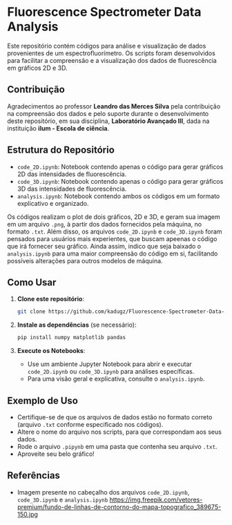 # Fluorescence Spectrometer Data Analysis

Este repositório contém códigos para análise e visualização de dados provenientes de um espectrofluorímetro. Os scripts foram desenvolvidos para facilitar a compreensão e a visualização dos dados de fluorescência em gráficos 2D e 3D.

## Contribuição
Agradecimentos ao professor **Leandro das Merces Silva** pela contribuição na compreensão dos dados e pelo suporte durante o desenvolvimento deste repositório, em sua disciplina, **Laboratório Avançado III**, dada na instituição **ilum - Escola de ciência**.

## Estrutura do Repositório
- `code_2D.ipynb`: Notebook contendo apenas o código para gerar gráficos 2D das intensidades de fluorescência.
- `code_3D.ipynb`: Notebook contendo apenas o código para gerar gráficos 3D das intensidades de fluorescência.
- `analysis.ipynb`: Notebook contendo ambos os códigos em um formato explicativo e organizado.

Os códigos realizam o plot de dois gráficos, 2D e 3D, e geram sua imagem em um arquivo `.png`, à partir dos dados fornecidos pela máquina, no formato `.txt`. Além disso, os arquivos `code_2D.ipynb` e `code_3D.ipynb` foram pensados para usuários mais experientes, que buscam apeenas o código que irá fornecer seu gráfico. Ainda assim, indico que seja baixado o `analysis.ipynb` para uma maior compreensão do código em si, facilitando possíveis alterações para outros modelos de máquina.

## Como Usar
1. **Clone este repositório**:
   ```bash
   git clone https://github.com/kadugz/Fluorescence-Spectrometer-Data-Analysis.git
   ```
2. **Instale as dependências** (se necessário):
   ```bash
   pip install numpy matplotlib pandas
   ```

3. **Execute os Notebooks**:
   - Use um ambiente Jupyter Notebook para abrir e executar `code_2D.ipynb` ou `code_3D.ipynb` para análises específicas.
   - Para uma visão geral e explicativa, consulte o `analysis.ipynb`.

## Exemplo de Uso
- Certifique-se de que os arquivos de dados estão no formato correto (arquivo `.txt` conforme especificado nos códigos).
- Altere o nome do arquivo nos scripts, para que correspondam aos seus dados.
- Rode o arquivo `.pipynb` em uma pasta que contenha seu arquivo `.txt`.
- Aproveite seu belo gráfico!

## Referências
- Imagem presente no cabeçalho dos arquivos `code_2D.ipynb`, `code_3D.ipynb` e `analysis.ipynb` https://img.freepik.com/vetores-premium/fundo-de-linhas-de-contorno-do-mapa-topografico_389675-150.jpg
